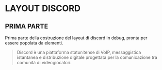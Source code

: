 # LAYOUT DISCORD

## PRIMA PARTE

Prima parte della costruzione del layout di discord in debug, pronta per essere popolata da elementi.

> Discord è una piattaforma statunitense di VoIP, messaggistica istantanea e distribuzione digitale progettata per la comunicazione tra comunità di videogiocatori.